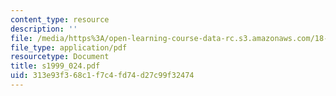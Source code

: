 ```yaml
---
content_type: resource
description: ''
file: /media/https%3A/open-learning-course-data-rc.s3.amazonaws.com/18-996-random-matrix-theory-and-its-applications-spring-2004/313e93f368c1f7c4fd74d27c99f32474_s1999_024.pdf
file_type: application/pdf
resourcetype: Document
title: s1999_024.pdf
uid: 313e93f3-68c1-f7c4-fd74-d27c99f32474
---
```

